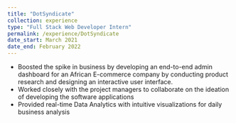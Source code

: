 ```yaml
---
title: "DotSyndicate"
collection: experience
type: "Full Stack Web Developer Intern"
permalink: /experience/DotSyndicate
date_start: March 2021
date_end: February 2022
---
```


- Boosted the spike in business by developing an end-to-end admin dashboard for an African E-commerce company by conducting product research and designing an interactive user interface.
- Worked closely with the project managers to collaborate on the ideation of developing the software applications
- Provided real-time Data Analytics with intuitive visualizations for daily business analysis
